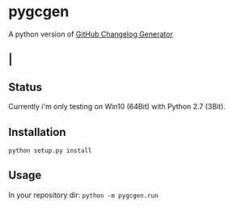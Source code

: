 # pygcgen
A python version of [GitHub Changelog Generator](https://github.com/skywinder/github-changelog-generator/tree/9483c5edcb6365698c7beebf819d86c1f7e5aeeb)

|
---

## Status

Currently i'm only testing on Win10 (64Bit) with Python 2.7 (3Bit).

## Installation

`python setup.py install`

## Usage

In your repository dir: `python -m pygcgen.run`